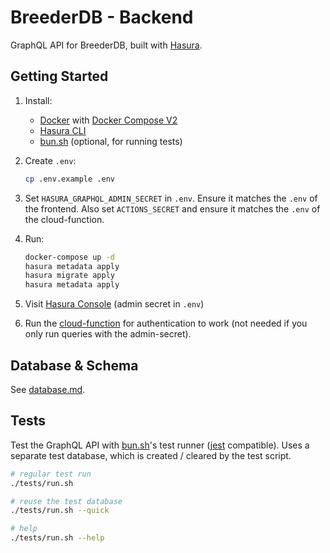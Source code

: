 # BreederDB - Backend

GraphQL API for BreederDB, built with [Hasura](https://hasura.io/docs/latest).

## Getting Started

1. Install:

   - [Docker](https://www.docker.com/) with [Docker
     Compose V2](https://docs.docker.com/compose/)
   - [Hasura CLI](https://hasura.io/docs/latest/hasura-cli/install-hasura-cli/)
   - [bun.sh](https://bun.sh/) (optional, for running tests)

1. Create `.env`:

   ```bash
   cp .env.example .env
   ```

1. Set `HASURA_GRAPHQL_ADMIN_SECRET` in `.env`. Ensure it matches the `.env` of the frontend. Also set `ACTIONS_SECRET` and ensure it matches the `.env` of the cloud-function.

1. Run:

   ```bash
   docker-compose up -d
   hasura metadata apply
   hasura migrate apply
   hasura metadata apply
   ```

1. Visit [Hasura Console](http://localhost/api/hasura/console) (admin secret in `.env`)

1. Run the [cloud-function](../cloud-function/README.md) for authentication to work (not needed if you only run queries with the admin-secret).

## Database & Schema

See [database.md](./docs/database.md).

## Tests

Test the GraphQL API with [bun.sh](https://bun.sh/)'s test runner
([jest](https://jestjs.io/) compatible). Uses a separate test database, which is
created / cleared by the test script.

```bash
# regular test run
./tests/run.sh

# reuse the test database
./tests/run.sh --quick

# help
./tests/run.sh --help
```
